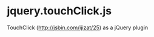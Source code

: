 jquery.touchClick.js
====================

TouchClick (http://jsbin.com/ijizat/25) as a jQuery plugin
